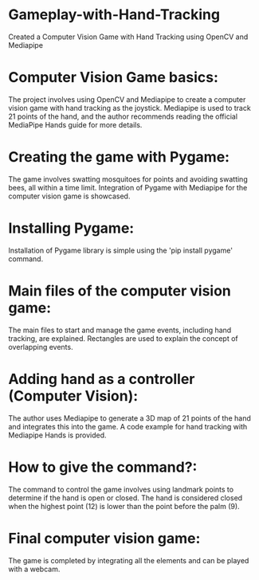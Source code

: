 # Gameplay-with-Hand-Tracking
Created a Computer Vision Game with Hand Tracking using OpenCV and Mediapipe 
# Computer Vision Game basics:
The project involves using OpenCV and Mediapipe to create a computer vision game with hand tracking as the joystick.
Mediapipe is used to track 21 points of the hand, and the author recommends reading the official MediaPipe Hands guide for more details.
# Creating the game with Pygame:
The game involves swatting mosquitoes for points and avoiding swatting bees, all within a time limit.
Integration of Pygame with Mediapipe for the computer vision game is showcased.
# Installing Pygame:
Installation of Pygame library is simple using the 'pip install pygame' command.
# Main files of the computer vision game:
The main files to start and manage the game events, including hand tracking, are explained.
Rectangles are used to explain the concept of overlapping events.
# Adding hand as a controller (Computer Vision):
The author uses Mediapipe to generate a 3D map of 21 points of the hand and integrates this into the game.
A code example for hand tracking with Mediapipe Hands is provided.
# How to give the command?:
The command to control the game involves using landmark points to determine if the hand is open or closed.
The hand is considered closed when the highest point (12) is lower than the point before the palm (9).
# Final computer vision game:
The game is completed by integrating all the elements and can be played with a webcam.

